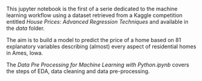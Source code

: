 This jupyter notebook is the first of a serie dedicated to the machine learning workflow using a dataset retrieved from a Kaggle competition entitled *House Prices: Advanced Regression Techniques* and available in the *data* folder.

The aim is to build a model to predict the price of a home based on 81 explanatory variables describing (almost) every aspect of residential homes in Ames, Iowa.

The *Data Pre Processing for Machine Learning with Python.ipynb* covers the steps of EDA, data cleaning and data pre-processing.
